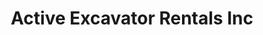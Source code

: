 ---
title: "Active Excavator Rentals Inc"
url: /monroe/active-excavator-rentals-inc/
shop: Allgemein
---